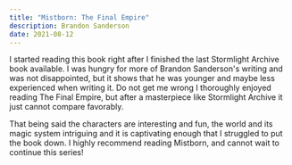 ```yaml
---
title: "Mistborn: The Final Empire"
description: Brandon Sanderson
date: 2021-08-12
---
```


I started reading this book right after I finished the last Stormlight Archive book available. I was hungry for more of Brandon Sanderson's writing and was not disappointed, but it shows that he was younger and maybe less experienced when writing it. Do not get me wrong I thoroughly enjoyed reading The Final Empire, but after a masterpiece like Stormlight Archive it just cannot compare favorably.

That being said the characters are interesting and fun, the world and its magic system intriguing and it is captivating enough that I struggled to put the book down. I highly recommend reading Mistborn, and cannot wait to continue this series!
